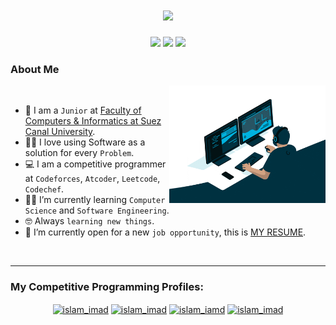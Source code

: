 <h1 align="center">
    <img src="https://readme-typing-svg.demolab.com?font=Righteous&size=35&center=true&vCenter=true&width=500&height=70&duration=4000&lines=Hi+There!+👋;+I'm Ahmed Zedan!;Front-End Developer;Competitive Programmer;1x ECPC" />
</h1>
<div align="center">
    <a href="https://www.facebook.com/profile.php?id=100013486804562"><img src="https://img.shields.io/badge/facebook-%231FA1F1?style=flat&logo=facebook&logoColor=white"/></a>
    <a href="https://www.linkedin.com/in/ahmed-zedan-04589624a/"><img src="https://img.shields.io/badge/linkedin-%230177B5?style=flat&logo=linkedin&logoColor=white"/></a>
    <a href="https://www.instagram.com/ahmed_zedan111/"><img src="https://img.shields.io/badge/instagram-%23E4415F?style=flat&logo=instagram&logoColor=white"/></a>
</div>

<h3>About Me</h3> 
 
<picture><img align="right" src="https://raw.githubusercontent.com/1Ahmedzedan/1Ahmedzedan/main/picture/giphy%20(1).gif" width = 250px></picture>
<br>

- :school: I am a `Junior` at [Faculty of Computers & Informatics at Suez Canal University](http://suez.edu.eg/ar/?page_id=7325&lang=en).
- :technologist: I love using Software as a solution for every `Problem`.
- :computer: I am a competitive programmer at `Codeforces`, `Atcoder`, `Leetcode`, `Codechef`.
- :student: I’m currently learning `Computer Science` and `Software Engineering`.
- :nerd_face: Always `learning new things`.
- :thinking: I’m currently open for a new `job opportunity`, this is [MY RESUME](https://drive.google.com/file/d/15VGYEGycgZssNfmHZ5_0ghwxu0r3_s-_/view).
<br>

<hr>
<h3 align="left">My Competitive Programming Profiles: </h3>
<div align="center">
<a 
    href="https://codeforces.com/profile/AhmedZedan" 
    target="blank"><img align="center" 
    src="https://raw.githubusercontent.com/rahuldkjain/github-profile-readme-generator/master/src/images/icons/Social/codeforces.svg" alt="islam_imad" 
    height="50" width="50" 
/></a>
<a 
    href="https://atcoder.jp/users/ahmedzedan114" 
    target="blank"><img align="center" 
    src="https://img.atcoder.jp/assets/top/img/logo_bk.svg" 
    alt="islam_imad" 
    height="50" width="50" 
/></a>
<a href="https://leetcode.com/u/AhmedZedan/" target="blank">
    <img align="center" 
    src="https://raw.githubusercontent.com/rahuldkjain/github-profile-readme-generator/master/src/images/icons/Social/leet-code.svg" alt="islam_iamd" 
    height="50" width="50"  
/></a>
<a href="https://www.codechef.com/users/ahmedzedan884" target="blank">
    <img align="center" 
    src="https://img.icons8.com/?size=256&id=eqDiO9L02aEu&format=png" 
    alt="islam_imad" 
    height="50" width="50" 
/></a>
</div>
